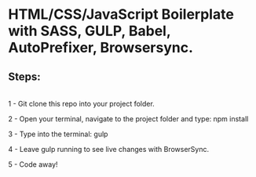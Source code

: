 <h1>HTML/CSS/JavaScript Boilerplate with SASS, GULP, Babel, AutoPrefixer, Browsersync.</h1>

<h2>Steps:</h2><br />
1 - Git clone this repo into your project folder.<br />

2 - Open your terminal, navigate to the project folder and type: npm install<br />

3 - Type into the terminal: gulp<br />

4 - Leave gulp running to see live changes with BrowserSync.<br />

5 - Code away!<br />

  

